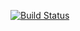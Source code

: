 
[![Build Status](https://travis-ci.org/aDotInTheVoid/vrc_turning_point_logbook.svg?branch=master)](https://travis-ci.org/aDotInTheVoid/vrc_turning_point_logbook)
